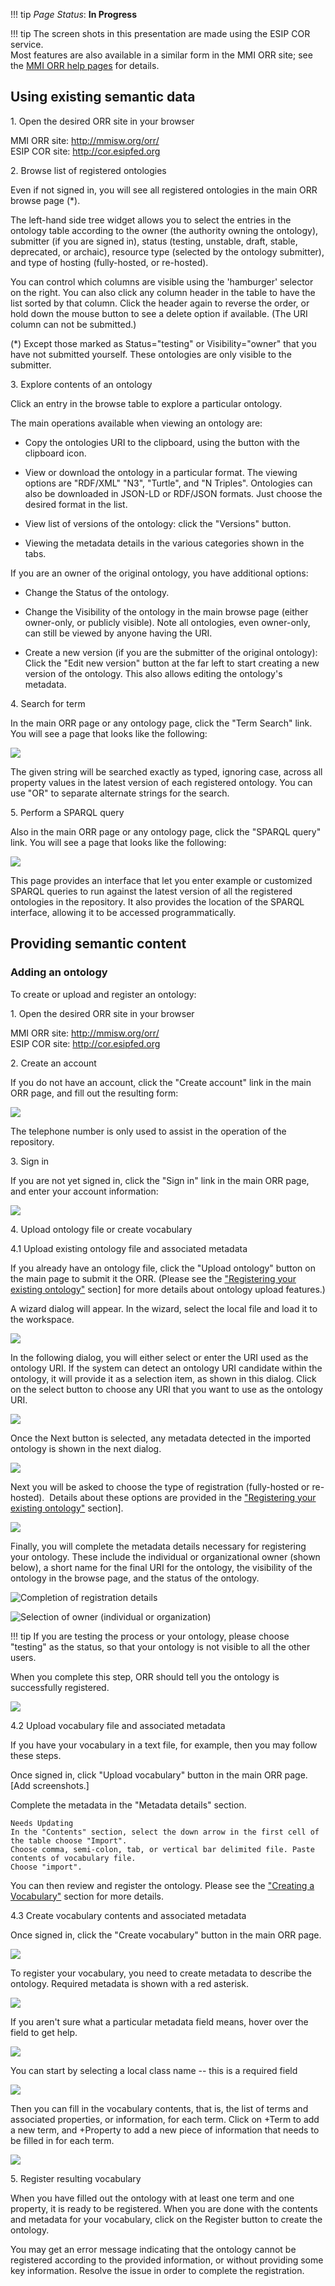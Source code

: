 !!! tip
    _Page Status_: **In Progress**
    
!!! tip
    The screen shots in this presentation are made using the ESIP COR service.   
    Most features are also available in a similar form in the MMI ORR site; see the [MMI ORR help pages](https://marinemetadata.org/mmiorrusrman/mmiorrgetstarted) for details.
    

## Using existing semantic data

1\. Open the desired ORR site in your browser

MMI ORR site: http://mmisw.org/orr/   
ESIP COR site: http://cor.esipfed.org

2\. Browse list of registered ontologies

Even if not signed in, you will see all registered ontologies in the main ORR browse page (*).

The left-hand side tree widget allows you to select the entries in the ontology table according to the owner (the authority owning the ontology), submitter (if you are signed in),  status (testing, unstable, draft, stable, deprecated, or archaic), resource type (selected by the ontology submitter), and type of hosting (fully-hosted, or re-hosted). 

You can control which columns are visible using the 'hamburger' selector on the right. You can also click any column header in the table to have the list sorted by that column. 
Click the header again to reverse the order, or hold down the mouse button to see a delete option if available. (The URI column can not be submitted.)

(*) Except those marked as Status="testing" or Visibility="owner" that you have not submitted yourself.  These ontologies are only visible to the submitter.

3\. Explore contents of an ontology

Click an entry in the browse table to explore a particular ontology.

The main operations available when viewing an ontology are:

*	Copy the ontologies URI to the clipboard, using the button with the clipboard icon.

*   View or download the ontology in a particular format. The viewing options are "RDF/XML" "N3", "Turtle", and "N Triples". Ontologies can also be downloaded in JSON-LD or RDF/JSON formats. Just choose the desired format in the list.

*   View list of versions of the ontology: click the "Versions" button.

*	Viewing the metadata details in the various categories shown in the tabs.

If you are an owner of the original ontology, you have additional options:

*	Change the Status of the ontology.

*	Change the Visibility of the ontology in the main browse page (either owner-only, or publicly visible). Note all ontologies, even owner-only, can still be viewed by anyone having the URI. 

*   Create a new version (if you are the submitter of the original ontology): Click the "Edit new version" button at the far left to start creating a new version of the ontology. This also allows editing the ontology's metadata.

4\. Search for term

In the main ORR page or any ontology page, click the "Term Search" link. You will see a page that looks like the following:

![](img/cor/cor-term-search-page-20160828.png)

The given string will be searched exactly as typed, ignoring case, across all property values in  the latest version of each registered ontology. You can use "OR" to separate alternate strings for the search.

5\. Perform a SPARQL query

Also in the main ORR page or any ontology page, click the "SPARQL query" link. You will see a page that looks like the following:

![](img/cor/cor-sparql-search-page-20160828.png)

This page provides an interface that let you enter example or customized SPARQL queries to run against the latest version of all the registered ontologies in the repository. It also provides the location of the SPARQL interface, allowing it to be accessed programmatically.

## Providing semantic content 

### Adding an ontology

To create or upload and register an ontology:

1\. Open the desired ORR site in your browser

MMI ORR site: http://mmisw.org/orr/   
ESIP COR site: http://cor.esipfed.org

2\. Create an account

If you do not have an account, click the "Create account" link in the main ORR page, and fill out the resulting form: 

![](img/cor/cor-create-account-window-20160828.png)

The telephone number is only used to assist in the operation of the repository.

3\. Sign in

If you are not yet signed in, click the "Sign in" link in the main ORR page, and enter your account information:

![](img/cor/cor-sign-in-window-20160828.png)

4\. Upload ontology file or create vocabulary

4\.1 Upload existing ontology file and associated metadata

If you already have an ontology file, click the "Upload ontology" button on the main 
page to submit it the ORR. 
(Please see the ["Registering your existing ontology"](http://mmisw.org/orrdoc/upload/) section] for more details about ontology upload features.)

A wizard dialog will appear. In the wizard, select the local file and load it to the workspace. 

![](img/cor/cor-ontology-upload-dialog-20160828.png)

In the following dialog, you will either select or enter the URI used as the ontology URI. If the system can detect an ontology URI candidate within the ontology, it will provide it as a selection item, as shown in this dialog. Click on the select button to choose any URI that you want to use as the ontology URI.

![](img/cor/cor-ontology-uri-select-20160828.png)

Once the Next button is selected, any metadata detected in the imported ontology is shown in the next dialog.

![](img/cor/cor-ontology-registration-metadata-20160828.png)

Next you will be asked to choose the type of registration (fully-hosted or re-hosted).  Details about these options are provided in the ["Registering your existing ontology"](http://mmisw.org/orrdoc/upload/) section]. 

![](img/cor/cor-ontology-registration-hosting-20160828.png)

Finally, you will complete the metadata details necessary for registering your ontology. These include the individual or organizational owner (shown below), a short name for the final URI for the ontology, the visibility of the ontology in the browse page, and the status of the ontology.  

![](img/cor/cor-ontology-registration-completion-20160828.png "Completion of registration details")

![](img/cor/cor-ontology-owner-selection-20160828.png "Selection of owner (individual or organization)")

!!! tip 
	If you are testing the process or your ontology, please choose "testing" as the status, so that your ontology is not visible to all the other users.

When you complete this step, ORR should tell you the ontology is successfully registered.

![](img/cor/cor-ontology-registration-successful-20160828.png)


4\.2 Upload vocabulary file and associated metadata

If you have your vocabulary in a text file, for example, then you may follow these steps.

Once signed in, click "Upload vocabulary" button in the main ORR page. [Add screenshots.]

Complete the metadata in the "Metadata details" section. 

``` 
Needs Updating   
In the "Contents" section, select the down arrow in the first cell of the table choose "Import".  
Choose comma, semi-colon, tab, or vertical bar delimited file. Paste contents of vocabulary file.  
Choose "import". 
```

You can then review and register the ontology. Please see the 
["Creating a Vocabulary"](http://mmisw.org/orrdoc/vocab/new/) 
section for more details.

4\.3 Create vocabulary contents and associated metadata

Once signed in, click the "Create vocabulary" button in the main ORR page.

![](img/cor/cor-vocabulary-create-initial-20160828.png)

To register your vocabulary, you need to create metadata to describe the ontology. Required metadata is shown with a red asterisk.

![](img/cor/cor-vocabulary-create-metadata-20160828.png)

If you aren't sure what a particular metadata field means, hover over the field to get help.

![](img/cor/cor-vocabulary-create-metadata-help-20160828.png)

You can start by selecting a local class name -- this is a required field

![](img/cor/cor-vocabulary-create-local-name-20160828.png)

Then you can fill in the vocabulary contents, that is, the list of terms and associated properties, or information, for each term. Click on +Term to add a new term, and +Property to add a new piece of information that needs to be filled in for each term.

![](img/cor/cor-vocabulary-create-term-property-20160828.png)

5\. Register resulting vocabulary

When you have filled out the ontology with at least one term and one property, it is ready to be registered. When you are done with the contents and metadata for your vocabulary, click on the Register button to create the ontology. 

You may get an error message indicating that the ontology cannot be registered according to the provided information, or without providing some key information. Resolve the issue in order to complete the registration.
 

